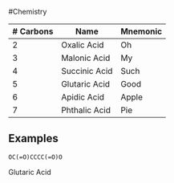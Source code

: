 #Chemistry 

| # Carbons | Name          | Mnemonic |
| --------- | ------------- | -------- |
| 2         | Oxalic Acid   | Oh       |
| 3         | Malonic Acid  | My       |
| 4         | Succinic Acid | Such     |
| 5         | Glutaric Acid | Good     |
| 6         | Apidic Acid   | Apple    |
| 7         | Phthalic Acid | Pie      |
## Examples
```smiles
OC(=O)CCCC(=O)O
```
Glutaric Acid